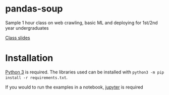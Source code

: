 # pandas-soup
Sample 1 hour class on web crawling, basic ML and deploying for 1st/2nd year undergraduates

[Class slides](https://docs.google.com/presentation/d/e/2PACX-1vT4EU1tMVcgYPd4hXaUvJ1cxHcfx3Qo7CWdk_j8SqYkkxCI3-nif8Q_1pd-VvOKEgDqKqLJKWDBGRq3/pub?start=false&loop=false&delayms=60000)

# Installation

[Python 3](https://www.python.org/download/releases/3.0/) is required. The libraries used can be installed with `python3 -m pip install -r requirements.txt`.

If you would to run the examples in a notebook, [jupyter](https://jupyter.org/install) is required

